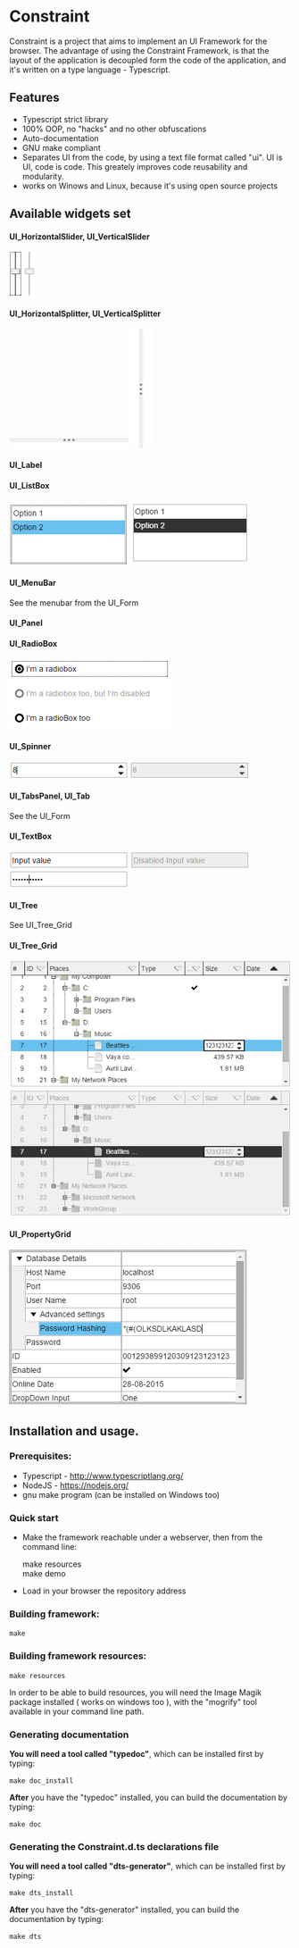 # Constraint

Constraint is a project that aims to implement an UI Framework for the browser. The advantage of using the Constraint Framework, is that the layout of the application is decoupled form the code of the application, and it's written on a type language - Typescript.

## Features
* Typescript strict library
* 100% OOP, no "hacks" and no other obfuscations
* Auto-documentation
* GNU make compliant
* Separates UI from the code, by using a text file format called "ui". UI is UI, code is code. This greately improves code reusability and modularity.
* works on Winows and Linux, because it's using open source projects

## Available widgets set


#### UI_HorizontalSlider, UI_VerticalSlider
![slider2](https://github.com/sfia-andreidaniel/Constraint/raw/master/media/UI_VerticalSlider-active.png "UI_VerticalSlider")
![slider](https://github.com/sfia-andreidaniel/Constraint/raw/master/media/UI_VerticalSlider-disabled.png "UI_VerticalSlider disabled")

#### UI_HorizontalSplitter, UI_VerticalSplitter
![splitter](https://github.com/sfia-andreidaniel/Constraint/raw/master/media/UI_HorizontalSplitter.png "UI_HorizontalSplitter")
![splitter2](https://github.com/sfia-andreidaniel/Constraint/raw/master/media/UI_VerticalSplitter.png "UI_VerticalSplitter")

#### UI_Label

#### UI_ListBox
![listbox](https://github.com/sfia-andreidaniel/Constraint/raw/master/media/UI_ListBox.png "UI_ListBox")
![](https://github.com/sfia-andreidaniel/Constraint/raw/master/media/UI_ListBox-inactive.png "UI_ListBox inactive")

#### UI_MenuBar
See the menubar from the UI_Form

#### UI_Panel

#### UI_RadioBox
![radiobox](https://github.com/sfia-andreidaniel/Constraint/raw/master/media/UI_RadioBox.png "UI_RadioBox")

#### UI_Spinner
![spinner1](https://github.com/sfia-andreidaniel/Constraint/raw/master/media/UI_Spinner.png "UI_Spinner")
![spinner2](https://github.com/sfia-andreidaniel/Constraint/raw/master/media/UI_Spinner-disabled.png "UI_Spinner disabled")

#### UI_TabsPanel, UI_Tab
See the UI_Form

#### UI_TextBox
![textbox](https://github.com/sfia-andreidaniel/Constraint/raw/master/media/UI_TextBox.png "UI_TextBox")
![textbox1](https://github.com/sfia-andreidaniel/Constraint/raw/master/media/UI_TextBox-disabled.png "UI_TextBox disabled")
![textbox2](https://github.com/sfia-andreidaniel/Constraint/raw/master/media/UI_TextBox-password.png "UI_TextBox password")

#### UI_Tree
See UI_Tree_Grid

#### UI_Tree_Grid
![tree1](https://github.com/sfia-andreidaniel/Constraint/raw/master/media/UI_Tree_Grid.png "UI_TreeGrid")
![tree2](https://github.com/sfia-andreidaniel/Constraint/raw/master/media/UI_Tree_Grid-disabled.png "UI_TreeGrid disabled")

#### UI_PropertyGrid
![prop1](https://github.com/sfia-andreidaniel/Constraint/raw/master/media/UI_PropertyGrid.png "UI_PropertyGrid")


## Installation and usage.

### Prerequisites:
* Typescript - http://www.typescriptlang.org/
* NodeJS - https://nodejs.org/
* gnu make program (can be installed on Windows too)

### Quick start

* Make the framework reachable under a webserver, then from the command line:


    make resources  
    make demo



* Load in your browser the repository address

### Building framework:
    
    make

### Building framework resources:
    
    make resources

In order to be able to build resources, you will need the Image Magik package installed ( works on windows too ), with the "mogrify" tool available in your command line path.

### Generating documentation

**You will need a tool called "typedoc"**, which can be installed first by typing:
    
    make doc_install

**After** you have the "typedoc" installed, you can build the documentation by typing:
    
    make doc

### Generating the Constraint.d.ts declarations file

**You will need a tool called "dts-generator"**, which can be installed first by typing:
    
    make dts_install

**After** you have the "dts-generator" installed, you can build the documentation by typing:
    
    make dts

